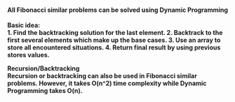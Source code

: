 <h4>All Fibonacci similar problems can be solved using Dynamic Programming</h4>
<b>Basic idea:<br><b>
1. Find the backtracking solution for the last element.
2. Backtrack to the first several elements which make up the base cases.
3. Use an array to store all encountered situations.
4. Return final result by using previous stores values.


<b>Recursion/Backtracking</b><br>
Recursion or backtracking can also be used in Fibonacci similar problems. However, it takes O(n^2) time complexity while Dynamic Programming takes O(n). 
